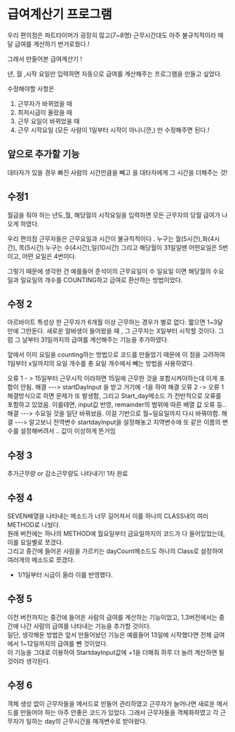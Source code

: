 급여계산기 프로그램
====================
우리 편의점은 파트타이머가 굉장히 많고(7~8명) 근무시간대도 아주 불규칙적이라 매달 급여를 계산하기 번거로웠다.!

그래서 만들어본 급여계산기 !

년, 월 ,시작 요일만 입력하면 자동으로 급여를 계산해주는 프로그램을 만들고 싶었다.

수정해야할 사항은 
1. 근무자가 바뀌었을 때
2. 최저시급이 올랐을 때
3. 근무 요일이 바뀌었을 때
4. 근무 시작요일 (모든 사람이 1일부터 시작이 아니니깐,)
만 수정해주면 된다.!

앞으로 추가할 기능
-------------------
대타자가 있을 경우 
빠진 사람의 시간만큼을 빼고 을 대타자에게 그 시간을 더해주는 것!


수정1 
--------------------
월급을 줘야 하는 년도,월, 해당월의 시작요일을 입력하면 모든 근무자의 당월 급여가 나오게 하였다.

우리 편의점 근무자들은 근무요일과 시간이 불규칙적이다 . 누구는 월(5시간),화(4시간), 목(5시간)  누구는 수(4시간),일(10시간) 
그리고 해당월이 31일일땐 어떤요일은 5번이고, 어떤 요일은 4번이다.

그렇기 때문에 생각한 건
예를들어 준석이의 근무요일이 수 일요일 이면
해당월의 수요일과 일요일의 개수를 COUNTING하고 급여로 환산하는 방법이었다.

수정 2
------------------------
아르바이트 특성상 한 근무자가 6개월 이상 근무하는 경우가 별로 없다. 짧으면 1~3달만에 그만둔다.
새로운 알바생이 들어왔을 때 , 그 근무자는 X일부터 시작할 것이다.
그럼 그 날부터 31일까지의 급여를 계산해주는 기능을 추가하였다.

앞에서 이미 요일을 counting하는 방법으로 코드를 만들었기 때문에
이 점을 고려하여 1일부터 x일까지의 요일 개수를 총 요일 개수에서 빼는 방법을 사용하였다.

오류 1 - > 15일부터 근무시작 이라하면 15일에 근무한 것을 포함시켜야하는데 이게 포함이 안됨.
해결 ---> startDayInput 을 받고 거기에 -1을 하여 해결
오류 2 -> 오류 1 해결방식으로 하면 문제가 또 발생함, 그리고 Start_day메소드 가 전반적으로 오류를 포함하고 있었음.
이를테면, input값 반영, remainder의 범위에 따른 배열 값 오류 등.. 
해결 ---> 수요일 것을 일단 바꿔놨음. 이걸 기반으로 월~일요일까지 다시 바꿔야함.
해결 ---> 알고보니 전역변수 startdayInput을 설정해놓고 지역변수에 또 같은 이름의 변수를 설정해버려서 .. 값이 이상하게 뜬거임

수정 3
------------------------------
추가근무량 or 감소근무량도 나타내기!
1차 완료

수정 4
-----------------------------
SEVEN배열을 나타내는 메소드가 너무 길어져서 이를 하나의 CLASS내의 여러 METHOD로 나눴다.  
원래 버전에는 하나의 METHOD에 월요일부터 금요일까지의 코드가 다 들어있었는데, 이를 요일별로 쪼갰다.  
그리고 중간에 들어온 사람을 가르키는 dayCount메소드도 하나의 Class로 설정하여 여러개의 메소드로 쪼갰다.  
+ 1/1일부터 시급이 올라 이를 반영했다.

수정 5
-------------------------
이전 버전까지는 중간에 들어온 사람의 급여를 계산하는 기능이었고, 1.3버전에서는 중간에 나간 사람의 급여를 나타내는 기능을 추가할 것이다.  
일단, 생각해둔 방법은 앞서 만들어놨던 기능은 예를들어 13일에 시작했다면 전체 급여에서 1~12일까지의 급여를 뺀 것이었다.  
이 기능을 그대로 이용하여 StartdayInput값에 +1을 더해줘 하루 더 늘려 계산하면 될 것이라 생각된다.

수정 6
------------------
객체 생성 없이 근무자들을 메서드로 만들어 관리하였고 근무자가 늘어나면 새로운 메서드를 만들어야 하는 아주 안좋은 코드가 있었다.
그래서 근무자들을 객체화하였고 각 근무자가 일하는 day의 근무시간을 매개변수로 받아왔다.
